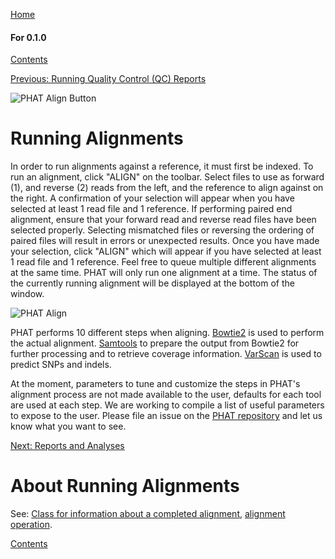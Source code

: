 [Home](https://chgibb.github.io/PHATDocs/)

#### For 0.1.0
[Contents](https://chgibb.github.io/PHATDocs/docs/releases/0.1.0/home)

[Previous: Running Quality Control (QC) Reports](https://chgibb.github.io/PHATDocs/docs/releases/0.1.0/QCReports)

![PHAT Align Button](https://chgibb.github.io//PHATDocs/docs/latest/AlignButton.png)

# Running Alignments
In order to run alignments against a reference, it must first be indexed. To run an alignment, click "ALIGN" on the toolbar. Select files to use as forward (1), and reverse (2) reads from the left, and the reference to align against on the right. A confirmation of your selection will appear when you have selected at least 1 read file and 1 reference. If performing paired end alignment, ensure that your forward read and reverse read files have been selected properly. Selecting mismatched files or reversing the ordering of paired files will result in errors or unexpected results. Once you have made your selection, click "ALIGN" which will appear if you have selected at least 1 read file and 1 reference. Feel free to queue multiple different alignments at the same time. PHAT will only run one alignment at a time. The status of the currently running alignment will be displayed at the bottom of the window.

![PHAT Align](https://chgibb.github.io//PHATDocs/docs/latest/AlignSelected.png)

PHAT performs 10 different steps when aligning. [Bowtie2](http://bowtie-bio.sourceforge.net/bowtie2/index.shtml) is used to perform the actual alignment. [Samtools](http://www.htslib.org/doc/samtools.html) to prepare the output from Bowtie2 for further processing and to retrieve coverage information. [VarScan](http://dkoboldt.github.io/varscan/) is used to predict SNPs and indels.

At the moment, parameters to tune and customize the steps in PHAT's alignment process are not made available to the user, defaults for each tool are used at each step. We are working to compile a list of useful parameters to expose to the user. Please file an issue on the [PHAT repository](https://github.com/chgibb/PHAT) and let us know what you want to see.

[Next: Reports and Analyses](https://chgibb.github.io/PHATDocs/docs/releases/0.1.0/reportsAndAnalyses)

# About Running Alignments
See: [Class for information about a completed alignment](https://github.com/chgibb/PHAT/blob/0.1.0/src/req/alignData.ts), [alignment operation](https://github.com/chgibb/PHAT/blob/0.1.0/src/req/operations/RunAlignment.ts).

[Contents](https://chgibb.github.io/PHATDocs/docs/releases/0.1.0/home)
